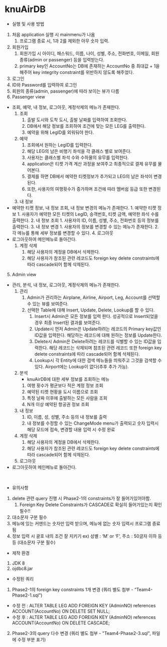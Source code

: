 # knuAirDB

* 실행 및 사용 방법
1. 처음 application 실행 시 mainmenu가 나옴
   1. 프로그램 종료 시, 1과 2를 제외한 아무 숫자 입력.
2. 회원가입
   1. 회원가입 시 아이디, 패스워드, 이름, 나이, 성별, 주소, 전화번호, 이메일, 회원종류(admin or passenger) 등을 입력받는다.
   2.  primary key인 AccountNo는 DB에 존재하는 AccountNo 중 최대값 + 1을 해주어 key integrity constraint를 위반하지 않도록 해주었다.
3.  로그인
   1. ID와 Password를 입력하여 로그인
   2. 회원의 종류(admin, passenger)에 따라 보이는 뷰가 다름
4. Passenger view
* 조회, 예약, 내 정보, 로그아웃, 계정삭제의 메뉴가 존재한다.
   1. 조회
      1. 출발 도시와 도착 도시, 출발 날짜를 입력하여 조회한다.
      2. DB에서 해당 정보를 조회하여 조건에 맞는 모든 LEG를 출력한다.
      3. 예약을 위해 LegID를 외워둬야 한다.
   2. 예약
      1. 조회에서 원하는 LegID를 입력한다.
      2. 해당 LEG의 남은 비행기 좌석을 각 클래스 별로 보여준다.
      3. 사용자는 클래스별 좌석 수와 수하물의 유무를 입력한다.
      4. application은 티켓 가격 계산 과정을 보여주고 최종적으로 결제 유무를 물어본다.
      5. 결제를 하면 DB에서 예약한 티켓정보가 추가되고 LEG의 남은 좌석이 변경된다.
      6. 또한, 사용자의 여행횟수가 증가하며 조건에 따라 멤버쉽 등급 또한 변경된다.
   3. 내 정보
* 예약한 티켓 정보, 내 정보 조회, 내 정보 변경의 메뉴가 존재한다.
      1. 예약한 티켓 정보
         1. 사용자가 예약한 모든 티켓의 LegID, 승객번호, 티켓 금액, 예약한 좌석 수를 출력한다.
      2. 내 정보 조회
         1. 사용자의 ID, 이름, 성별, 주소, 전화번호 등의 정보를 출력한다.
      3. 내 정보 변경
         1. 사용자의 정보를 변경할 수 있는 메뉴가 존재한다.
         2. 각 메뉴를 통해 세부 정보를 변경할 수 있다.
   4. 로그아웃
* 로그아웃하여 메인메뉴로 돌아간다.
   1. 계정 삭제
      1. 해당 사용자의 계정을 DB에서 삭제한다.
      2. 해당 사용자가 참조된 관련 레코드도 foreign key delete constraints에 따라 cascade되어 함께 삭제된다.
5. Admin view
* 관리, 분석, 내 정보, 로그아웃, 계정삭제의 메뉴가 존재한다.
   1. 관리
      1. Admin가 관리하는 Airplane, Airline, Airport, Leg, Account를 선택할 수 있는 뷰를 보여준다.
      2. 선택한 Table에 대해 Insert, Update, Delete, Lookup를 할 수 있다.
         1. Insert시 Admin은 모든 정보를 입력 한다. 성공적으로 Insert되었을 경우 최종 Insert된 결과를 보여준다.
         2. Update시 먼저 Admin은 Update하려는 레코드의 Primary key값인 ID값을 입력한다. 해당하는 레코드에 대해 원하는 정보를 Update한다.
         3. Delete시 Admin은 Delete하려는 레코드를 식별할 수 있는 ID값을 입력한다. 해당 레코드는 삭제되며 참조된 관련 레코드 또한  foreign key delete constraints에 따라 cascade되어 함께 삭제된다.
         4. Lookup시 각 Entity에 대한 검색 메뉴들을 띄워주고 그것을 검색할 수 있다. Airport에는 Lookup이 없다(추후 추가 가능).
   2. 분석
      - knuAirDB에 대한 세부 정보를 조회하는 메뉴
      1. 여행 횟수가 평균보다 적은 계정 정보 조회
      2. 예약된 티켓 현황을 도시 이름으로 조회
      3. 특정 날짜 이후에 출발하는 모든 사람을 조회
      4. N개 이상 예약된 항공권 정보 조회
   4. 내 정보
      1. ID, 이름, 성, 성별, 주소 등의 내 정보를 출력
      2. 내 정보를 수정할 수 있는 ChangeMode menu가 출력되고 숫자 입력시 해당 모드에 접속, 변경할 내용 입력 시 수정 완료
   5. 계정 삭제
      1. 해당 사용자의 계정을 DB에서 삭제한다.
      2. 해당 사용자가 참조된 관련 레코드도 foreign key delete constraints에 따라 cascade되어 함께 삭제된다.
   6. 로그아웃
* 로그아웃하여 메인메뉴로 돌아간다.
  


​        
* 유의사항
1. delete 관련 query 진행 시 Phase2-1의 constraints가 잘 들어가있어야함.
   1. Foreign Key Delete Constraints가 CASCADE로 확실히 들어가있는지 확인 필수!!
2. 대소문자 구분 필수
3. 메뉴에 있는 커맨드는 숫자만 입력 받으며, 메뉴에 없는 숫자 입력시 프로그램 종료됨
4. 정보 입력 시 괄호 내의 조건 잘 지키기 ex) 성별 : ‘M’ or ‘F’, 주소 : 50글자 이하 등등 (대소문자 구분 필수)


* 제작 환경
1. JDK 8 
2. ojdbc8.jar


* 수정된 쿼리
1. Phase2-1의 foreign key constraints 1개 변경 (쿼리 별도 첨부 - “Team4-Phase2-1.sql”)
* 수정 전 : ALTER TABLE LEG ADD FOREIGN KEY (AdminNO) references ACCOUNT(AccountNo) ON DELETE SET NULL;
* 수정 후 : ALTER TABLE LEG ADD FOREIGN KEY (AdminNO) references ACCOUNT(AccountNo) ON DELETE CASCADE;
2. Phase2-3의 query 다수 변경 (쿼리 별도 첨부 - "Team4-Phase2-3.sql", 파일에 수정 부분 표기)
